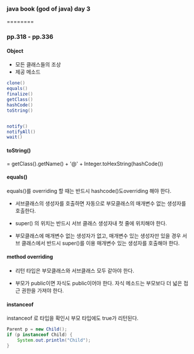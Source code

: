 ### java book (god of java) day 3

========

### pp.318 - pp.336

#### Object

* 모든 클래스들의 조상
* 제공 메소드 
```java
clone()
equals()
finalize()
getClass()
hashCode()
toString()


notify()
notifyAll()
wait()
```

#### toString()
= getClass().getName() + '@' + Integer.toHexString(hashCode())

#### equals()
equals()를 overriding 할 때는 반드시 hashcode()도overriding 해야 한다. 

* 서브클래스의 생성자를 호출하면 자동으로 부모클래스의 매개변수 없는 생성자를 호출한다.

* super() 의 위치는 반드시 서브 클래스 생성자내 첫 줄에 위치해야 한다.

* 부모클래스에 매개변수 없는 생성자가 없고, 매개변수 있는 생성자만 있을 경우 서브 클래스에서 반드시 super()를 이용 매개변수 있는 생성자를 호출해야 한다.


#### method overriding 

* 리턴 타입은 부모클래스와 서브클래스 모두 같아야 한다.

* 부모가 public이면 자식도 public이어야 한다. 자식 메소드는 부모보다 더 넓은 접근 권한을 가져야 한다. 

#### instanceof

instanceof 로 타입을 확인시 부모 타입에도 true가 리턴된다. 
```java
Parent p = new Child();
if (p instanceof Child) {
	System.out.println("Child");
}
```
